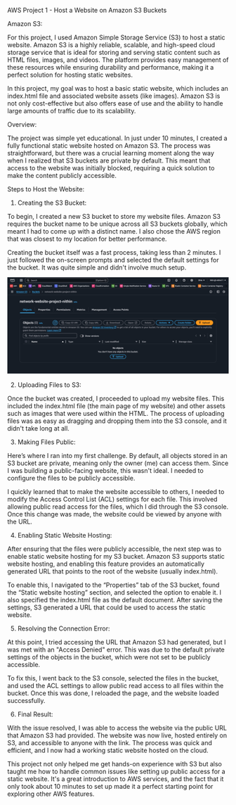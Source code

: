 AWS Project 1 - Host a Website on Amazon S3 Buckets

Amazon S3:

For this project, I used Amazon Simple Storage Service (S3) to host a static website. Amazon S3 is a highly reliable, scalable, and high-speed cloud storage service that is ideal for storing and serving static content such as HTML files, images, and videos. The platform provides easy management of these resources while ensuring durability and performance, making it a perfect solution for hosting static websites.

In this project, my goal was to host a basic static website, which includes an index.html file and associated website assets (like images). Amazon S3 is not only cost-effective but also offers ease of use and the ability to handle large amounts of traffic due to its scalability.

Overview:

The project was simple yet educational. In just under 10 minutes, I created a fully functional static website hosted on Amazon S3. The process was straightforward, but there was a crucial learning moment along the way when I realized that S3 buckets are private by default. This meant that access to the website was initially blocked, requiring a quick solution to make the content publicly accessible.

Steps to Host the Website:

1. Creating the S3 Bucket:


To begin, I created a new S3 bucket to store my website files. Amazon S3 requires the bucket name to be unique across all S3 buckets globally, which meant I had to come up with a distinct name. I also chose the AWS region that was closest to my location for better performance.

Creating the bucket itself was a fast process, taking less than 2 minutes. I just followed the on-screen prompts and selected the default settings for the bucket. It was quite simple and didn't involve much setup.

![Website Screenshot](images/ss1.png)

2. Uploading Files to S3:

Once the bucket was created, I proceeded to upload my website files. This included the index.html file (the main page of my website) and other assets such as images that were used within the HTML. The process of uploading files was as easy as dragging and dropping them into the S3 console, and it didn't take long at all.

3. Making Files Public:

Here’s where I ran into my first challenge. By default, all objects stored in an S3 bucket are private, meaning only the owner (me) can access them. Since I was building a public-facing website, this wasn't ideal. I needed to configure the files to be publicly accessible.

I quickly learned that to make the website accessible to others, I needed to modify the Access Control List (ACL) settings for each file. This involved allowing public read access for the files, which I did through the S3 console. Once this change was made, the website could be viewed by anyone with the URL.

4. Enabling Static Website Hosting:

After ensuring that the files were publicly accessible, the next step was to enable static website hosting for my S3 bucket. Amazon S3 supports static website hosting, and enabling this feature provides an automatically generated URL that points to the root of the website (usually index.html).

To enable this, I navigated to the “Properties” tab of the S3 bucket, found the “Static website hosting” section, and selected the option to enable it. I also specified the index.html file as the default document. After saving the settings, S3 generated a URL that could be used to access the static website.

5. Resolving the Connection Error:

At this point, I tried accessing the URL that Amazon S3 had generated, but I was met with an "Access Denied" error. This was due to the default private settings of the objects in the bucket, which were not set to be publicly accessible.

To fix this, I went back to the S3 console, selected the files in the bucket, and used the ACL settings to allow public read access to all files within the bucket. Once this was done, I reloaded the page, and the website loaded successfully.

6. Final Result:

With the issue resolved, I was able to access the website via the public URL that Amazon S3 had provided. The website was now live, hosted entirely on S3, and accessible to anyone with the link. The process was quick and efficient, and I now had a working static website hosted on the cloud.

This project not only helped me get hands-on experience with S3 but also taught me how to handle common issues like setting up public access for a static website. It's a great introduction to AWS services, and the fact that it only took about 10 minutes to set up made it a perfect starting point for exploring other AWS features.
